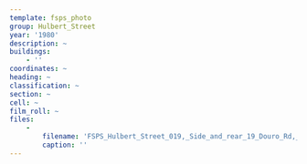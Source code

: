 ```yaml
---
template: fsps_photo
group: Hulbert_Street
year: '1980'
description: ~
buildings:
    - ''
coordinates: ~
heading: ~
classification: ~
section: ~
cell: ~
film_roll: ~
files:
    -
        filename: 'FSPS_Hulbert_Street_019,_Side_and_rear_19_Douro_Rd,_21-6-D,_1980.png'
        caption: ''
---
```


